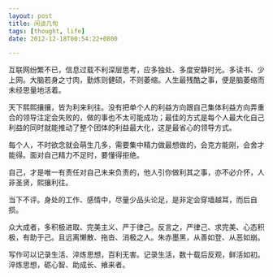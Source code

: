 ```yaml
---
layout: post
title: 闲谈几句
tags: [thought, life]
date: 2012-12-18T00:54:22+0800

---
```


互联网纷繁不已，信息过载不利深层思考，应多独处、多度安静时光。多读书、少上网。大脑若身之寸肉，勤炼则健硕，不则萎缩。人生最残酷之事，便是脑萎缩而未经思量地活着。

天下熙熙攘攘，皆为利来利往。没有把单个人的利益方向跟自己集体利益方向弄重合的领导注定会失败的，做的事也不太可能成功；最佳的方式是每个人最大化自己利益的同时就能推动了整个团体的利益最大化，这是最省心的领导方式。

每个人，不时欲念就会萌生几多，需要集中精力做最想做的，会克方能刚，会舍才能得。面对自己精力不足时，要懂得拒绝。

自己，才是唯一有责任对自己未来负责的，他人引你做利其之事，亦不必介怀，人非圣贤，熙攘利往。

当下不评。身处的工作、感情中，尽量少品头论足，是非定会穿墙越耳，而后自损。

众大成者，多积极进取、完美主义、严于律己。反言之，严律己、求完美、心态积极，有助于己。且远离懒散、拖沓、消极之人。朱赤墨黑，从善如登、从恶如崩。

写作可以记录生活、淬炼思想，百利无害。记录生活，数十载后反观，鲜活如初。淬炼思想，砺心智、助成长、飨来者。

 

 

 

 
